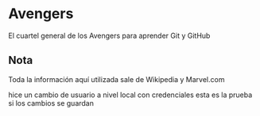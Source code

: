 # Avengers

El cuartel general de los Avengers para aprender Git y GitHub

## Nota
Toda la información aquí utilizada sale de Wikipedia y Marvel.com


hice un cambio de usuario a nivel local con credenciales esta es la prueba si los cambios se guardan
